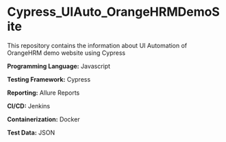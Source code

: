 # Cypress_UIAuto_OrangeHRMDemoSite
This repository contains the information about UI Automation of OrangeHRM demo website using Cypress

**Programming Language:** Javascript
    
**Testing Framework:** Cypress
    
**Reporting:** Allure Reports
    
**CI/CD:** Jenkins
    
**Containerization:** Docker
    
**Test Data:** JSON
